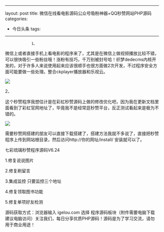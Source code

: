 
---
layout: post
title: 微信在线看电影源码公众号吸粉神器+QQ秒赞网站PHP源码
categories:
- 今日头条
tags:
---
				1、

微信上或者直接手机上看电影的程序来了，尤其是在微信上做视频播放比较不错，可以很快吸引一些粉丝哦！涨粉有技巧，千万别被封号哈！织梦dedecms内核开发的，对于许多人来说使用起来应该很顺手也很方面做2次开发，不过程序安全方面可能要做一些处理。整合ckplayer播放器和乐视云。

![](http://p3.pstatp.com/large/96d0009c13d8c59e815)

2、

这个秒赞程序我想估计是在彩虹秒赞源码上做的修改优化吧，因为我在更新文档里面看到了彩虹官网地址了，毕竟我不是经常逛秒赞平台，反正测试看起来是极为不错的。

![](http://p1.pstatp.com/large/96d0009c1386b0e8271)

需要秒赞网搭建的朋友可以直接下载搭建了，搭建方法我就不多说了，直接把秒赞程序上传到网站根目录，然后访问http://你的网址/install/ 安装就可以了。

七彩琉璃秒赞程序源码V6.24

1.修复说说图片

2.修复刷留言

3.集成监控 只要监控三个地址

4.修复领取图书功能

5.修复单项好友检测

源码获取方式：浏览器输入 igelou.com 选择 程序源码板块（附件需要电脑下载建议电脑访问）关注我们，每日分享优质PHP源码！源码是为了学习交流，请勿用于商业用途！